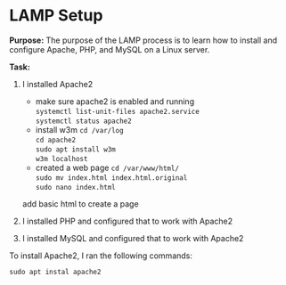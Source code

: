 # LAMP Setup

**Purpose:** The purpose of the LAMP process is to learn how to install
and configure Apache, PHP, and MySQL on a Linux server.

**Task:**

1. I installed Apache2
	- make sure apache2 is enabled and running  
	`systemctl list-unit-files apache2.service`  
	`systemctl status apache2`
	- install w3m
	`cd /var/log`  
	`cd apache2`  
	`sudo apt install w3m`  
	`w3m localhost`  
	- created a web page
	`cd /var/www/html/`  
	`sudo mv index.html index.html.original`  
	`sudo nano index.html`  
	
	add basic html to create a page 

2. I installed PHP and configured that to work with Apache2

3. I installed MySQL and configured that to work with Apache2

To install Apache2, I ran the following commands:

```
sudo apt instal apache2
```
